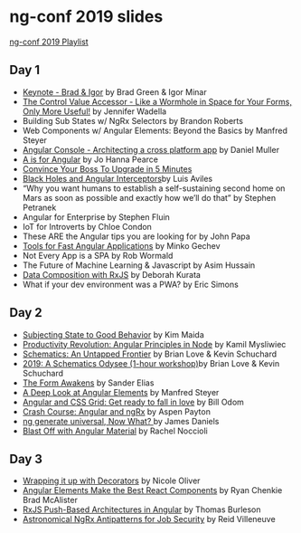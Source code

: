 # ng-conf 2019 slides
[ng-conf 2019 Playlist](https://www.youtube.com/watch?v=xvU44SRVrik&list=PLOETEcp3DkCpimylVKTDe968yNmNIajlR)

## Day 1
* [Keynote - Brad & Igor](https://docs.google.com/presentation/d/19yTRqHT1v4SQz5kXCL6OrIWvH9M20029s_ri5Eil03Y/edit?usp=sharing) by Brad Green & Igor Minar
* [The Control Value Accessor - Like a Wormhole in Space for Your Forms, Only More Useful!](https://tehfedaykin.github.io/WormholesandCVAs/) by Jennifer Wadella
* Building Sub States w/ NgRx Selectors by Brandon Roberts		
* Web Components w/ Angular Elements: Beyond the Basics by Manfred Steyer
* [Angular Console - Architecting a cross platform app](https://docs.google.com/presentation/d/1TrPQ5Gq8DFeRXH_h2E9RsNZ6NUsyET5d0B_eQ4TZzcE/edit?usp=sharing) by Daniel Muller
* [A is for Angular](https://www.youtube.com/watch?v=lgGpU_o8Kqw) by Jo Hanna Pearce
* [Convince Your Boss To Upgrade in 5 Minutes](http://samj.im/ngconf)
* [Black Holes and Angular Interceptors](https://luixaviles.com/ngconf-2019/ )by Luis Aviles
* “Why you want humans to establish a self-sustaining second home on Mars as soon as possible and exactly how we’ll do that” by Stephen Petranek
* Angular for Enterprise by Stephen Fluin	 	
* IoT for Introverts by Chloe Condon		
* These ARE the Angular tips you are looking for by John Papa
* [Tools for Fast Angular Applications](https://speakerdeck.com/mgechev/tools-for-fast-angular-applications) by Minko Gechev
* Not Every App is a SPA by Rob Wormald	 	
 * The Future of Machine Learning & Javascript by Asim Hussain		
* [Data Composition with RxJS](http://bit.ly/deborahk-ngconf2019) by Deborah Kurata		
* What if your dev environment was a PWA? by Eric Simons	

## Day 2
* [Subjecting State to Good Behavior](https://cloud.kmaida.io/KimMaida-SubjectingStateToGoodBehavior.pdf) by Kim Maida
* [Productivity Revolution: Angular Principles in Node](	https://speakerdeck.com/kamilmysliwiec/productivity-revolution-angular-principles-in-node) by Kamil Mysliwiec
* [Schematics: An Untapped Frontier](https://docs.google.com/presentation/d/156wl847PwJE5kUQ4PiiS8Qw74tI8Fpj2q3hQTrg8e4U/edit?usp=sharing) by Brian Love & Kevin Schuchard
* [2019: A Schematics Odysee (1-hour workshop)](https://docs.google.com/presentation/d/1h8s5tQssvbzSt77hs7VQT9w5IGAjFXNEUVap6HITjJA/edit?usp=sharing)by Brian Love & Kevin Schuchard
* [The Form Awakens](https://docs.google.com/presentation/d/1HyoAuf9_kiBp9B-9mTHPuTTzhgRvHBR5V-AQs81oXNU/edit?usp=sharing) by Sander Elias
* [A Deep Look at Angular Elements](https://speakerdeck.com/manfredsteyer/a-deep-look-at-angular-elements) by Manfred Steyer
* [Angular and CSS Grid: Get ready to fall in love](https://github.com/wnodom/spacewalk) by Bill Odom
* [Crash Course: Angular and ngRx](https://bit.ly/2GV8XY9) by Aspen Payton
* [ng generate universal, Now What? ](http://bit.ly/jd-ng-conf-2019) by James Daniels
* [Blast Off with Angular Material](https://drive.google.com/a/oasisdigital.com/file/d/1eTHOtAWx48WVdP0jzXNg4LkKDnPm8ufa/view?usp=drivesdk) by Rachel Noccioli

## Day 3
* [Wrapping it up with Decorators](https://slides.com/nixallover/decorators-ngconf2019#/) by Nicole Oliver
* [Angular Elements Make the Best React Components](https://slides.com/ryanchenkie/angular-elements-make-the-best-react-components) by Ryan Chenkie	Brad McAlister
* [RxJS Push-Based Architectures in Angular](http://bit.ly/2VgrxCX) by Thomas Burleson
* [Astronomical NgRx Antipatterns for Job Security](https://docs.google.com/presentation/d/1VsgupNTuuupljQJRqDqUsDRhsFwipA9f3EyP872WnwQ/edit?usp=sharing) by Reid Villeneuve
